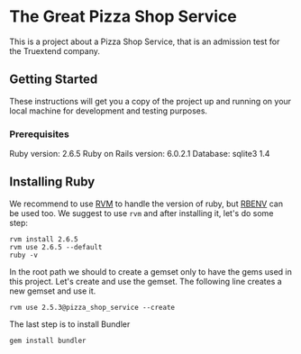 # The Great Pizza Shop Service

This is a project about a Pizza Shop Service, that is an admission test for the Truextend company.

## Getting Started

These instructions will get you a copy of the project up and running on your local machine for development and testing purposes.

### Prerequisites

Ruby version: 2.6.5
Ruby on Rails version: 6.0.2.1
Database: sqlite3 1.4

## Installing Ruby
We recommend to use [RVM](https://rvm.io) to handle the version of ruby, but [RBENV](https://github.com/rbenv/rbenv) can be used too.
We suggest to use `rvm` and after installing it, let's do some step:
```
rvm install 2.6.5
rvm use 2.6.5 --default
ruby -v
```
In the root path we should to create a gemset only to have the gems used in this project. Let's create and use the gemset.
The following line creates a new gemset and use it.
```
rvm use 2.5.3@pizza_shop_service --create
```
The last step is to install Bundler
```
gem install bundler
```